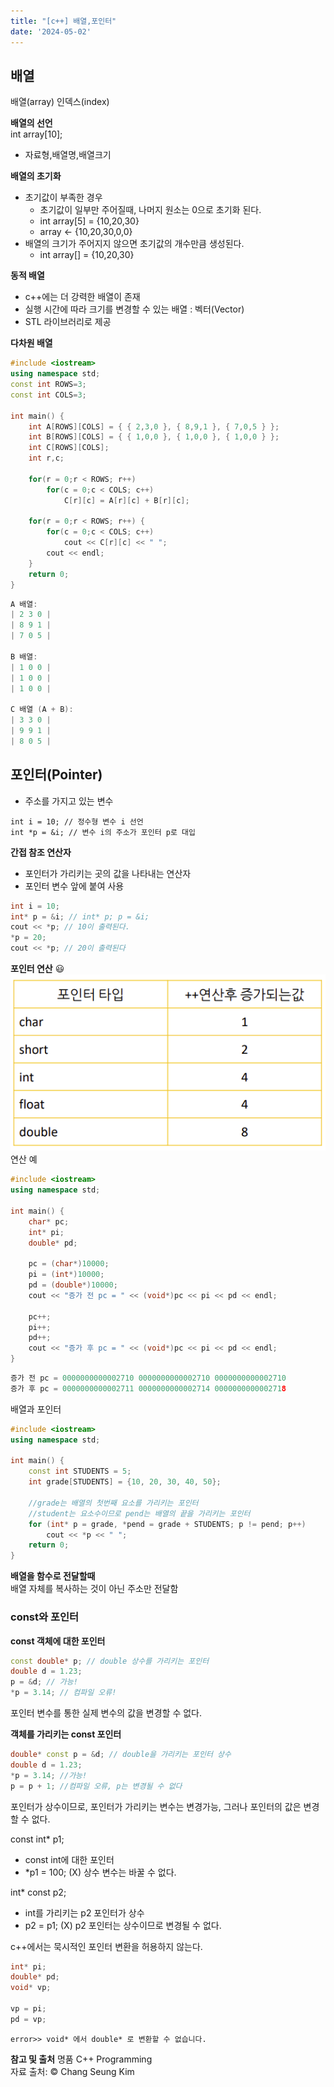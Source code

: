 ```yaml
---
title: "[c++] 배열,포인터"
date: '2024-05-02'  
---
```

## 배열
배열(array)
인덱스(index)

__배열의 선언__  
int array[10];
- 자료형,배열명,배열크기

__배열의 초기화__
- 초기값이 부족한 경우
    - 초기값이 일부만 주어질때, 나머지 원소는 0으로 초기화 된다.
    - int array[5] = {10,20,30}
    - array <- {10,20,30,0,0}
- 배열의 크기가 주어지지 않으면 초기값의 개수만큼 생성된다.
    - int array[] = {10,20,30}

__동적 배열__
- c++에는 더 강력한 배열이 존재
- 실행 시간에 따라 크기를 변경할 수 있는 배열 : 벡터(Vector)
- STL 라이브러리로 제공

__다차원 배열__
```cpp
#include <iostream>
using namespace std;
const int ROWS=3;
const int COLS=3;

int main() {
    int A[ROWS][COLS] = { { 2,3,0 }, { 8,9,1 }, { 7,0,5 } };
    int B[ROWS][COLS] = { { 1,0,0 }, { 1,0,0 }, { 1,0,0 } };
    int C[ROWS][COLS];
    int r,c;
    
    for(r = 0;r < ROWS; r++)
        for(c = 0;c < COLS; c++)
            C[r][c] = A[r][c] + B[r][c];
    
    for(r = 0;r < ROWS; r++) {
        for(c = 0;c < COLS; c++)
            cout << C[r][c] << " ";
        cout << endl;
    }
    return 0;
}
```
```cpp
A 배열:
| 2 3 0 |
| 8 9 1 |
| 7 0 5 |

B 배열:
| 1 0 0 |
| 1 0 0 |
| 1 0 0 |

C 배열 (A + B):
| 3 3 0 |
| 9 9 1 |
| 8 0 5 |
```

## 포인터(Pointer)
- 주소를 가지고 있는 변수
```
int i = 10; // 정수형 변수 i 선언
int *p = &i; // 변수 i의 주소가 포인터 p로 대입
```

__간접 참조 연산자__
- 포인터가 가리키는 곳의 값을 나타내는 연산자
- 포인터 변수 앞에 붙여 사용
```cpp
int i = 10;
int* p = &i; // int* p; p = &i;
cout << *p; // 10이 출력된다.
*p = 20;
cout << *p; // 20이 출력된다
```

__포인터 연산__ 😃  
![alt text](image-6.png)
연산 예
```cpp
#include <iostream>
using namespace std;

int main() {
	char* pc;
	int* pi;
	double* pd;

	pc = (char*)10000;
	pi = (int*)10000;
	pd = (double*)10000;
	cout << "증가 전 pc = " << (void*)pc << pi << pd << endl;

	pc++;
	pi++;
	pd++;
	cout << "증가 후 pc = " << (void*)pc << pi << pd << endl;
}
```
```cpp
증가 전 pc = 0000000000002710 0000000000002710 0000000000002710
증가 후 pc = 0000000000002711 0000000000002714 0000000000002718
```
배열과 포인터
```cpp
#include <iostream>
using namespace std;

int main() {
	const int STUDENTS = 5;
	int grade[STUDENTS] = {10, 20, 30, 40, 50};

	//grade는 배열의 첫번째 요소를 가리키는 포인터
	//student는 요소수이므로 pend는 배열의 끝을 가리키는 포인터
	for (int* p = grade, *pend = grade + STUDENTS; p != pend; p++)
		cout << *p << " ";
	return 0;
}
```

__배열을 함수로 전달할때__  
배열 자체를 복사하는 것이 아닌 주소만 전달함

### const와 포인터

__const 객체에 대한 포인터__
```cpp
const double* p; // double 상수를 가리키는 포인터
double d = 1.23;
p = &d; // 가능!
*p = 3.14; // 컴파일 오류!
```
포인터 변수를 통한 실제 변수의 값을 변경할 수 없다.

__객체를 가리키는 const 포인터__
```cpp
double* const p = &d; // double을 가리키는 포인터 상수
double d = 1.23; 
*p = 3.14; //가능!
p = p + 1; //컴파일 오류, p는 변경될 수 없다
```
포인터가 상수이므로, 포인터가 가리키는 변수는 변경가능, 그러나 포인터의 값은 변경할 수 없다.

const int* p1;
- const int에 대한 포인터
- *p1 = 100; (X) 상수 변수는 바꿀 수 없다.

int* const p2;
- int를 가리키는 p2 포인터가 상수
- p2 = p1; (X) p2 포인터는 상수이므로 변경될 수 없다.

c++에서는 묵시적인 포인터 변환을 허용하지 않는다.
```cpp
int* pi;
double* pd;
void* vp;

vp = pi;
pd = vp;
```
`error>> void* 에서 double* 로 변환할 수 없습니다.`

__참고 및 출처__ 
명품 C++ Programming  
자료 출처: © Chang Seung Kim